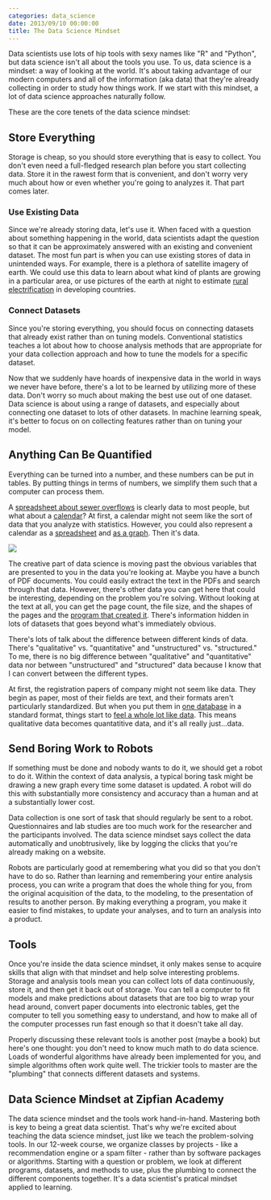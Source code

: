 ```yaml
---
categories: data_science
date: 2013/09/10 00:00:00
title: The Data Science Mindset
---
```

Data scientists use lots of hip tools with sexy names like "R" and "Python",
but data science isn't all about the tools you use. To us, data science is a mindset:
a way of looking at the world. It's about taking advantage of our modern
computers and all of the information (aka data) that they're already collecting
in order to study how things work. If we start with this mindset, a lot of
data science approaches naturally follow.

These are the core tenets of the data science mindset:

## Store Everything
Storage is cheap, so you should store everything that is easy to collect.
You don't even need a full-fledged research plan before you start collecting data.
Store it in the rawest form that is convenient, and don't worry very
much about how or even whether you're going to analyzes it. That part comes later.

### Use Existing Data
Since we're already storing data, let's use it.
When faced with a question about something happening in the world, data scientists adapt the question 
so that it can be approximately answered with an existing and convenient dataset. The most fun part
is when you can use existing stores of data in unintended ways. For example, there is a plethora 
of satellite imagery of earth. We could use this data to learn about what kind of plants are growing in a particular area,
or use pictures of the earth at night to estimate [rural electrification](http://www-personal.umich.edu/~brianmin/MinEtAl_Detection_IJRS_2013.pdf)
in developing countries.

### Connect Datasets
Since you're storing everything, you should focus on connecting datasets that already exist rather
than on tuning models. Conventional statistics teaches a lot about how to choose
analysis methods that are appropriate for your data collection approach and how
to tune the models for a specific dataset.

Now that we suddenly have hoards of inexpensive data in the world in ways we never have before,
there's a lot to be learned by utilizing more of these data. Don't worry so much
about making the best use out of one dataset. Data science is about using a range of
datasets, and especially about connecting one dataset to lots of other datasets. In machine learning speak, it's better
to focus on on collecting features rather than on tuning your model.

## Anything Can Be Quantified
Everything can be turned into a number, and these numbers can be put in tables.
By putting things in terms of numbers, we simplify them such that a computer can process them.

A [spreadsheet about sewer overflows](https://data.illinois.gov/Municipality/SSMMA-Combined-Sewer-Overflow/5yuf-j7kn?)
is clearly data to most people, but what about a [calendar](http://www.mo.gov/meetings/)?
At first, a calendar might not seem like the sort of data that you analyze with statistics. However, you
could also represent a calendar as a [spreadsheet](https://data.mo.gov/Government-Administration/Open-Meetings/au6r-w9n3)
and [as a graph](http://thomaslevine.com/!/socrata-calendars). Then it's data.

![](http://thomaslevine.com/!/socrata-calendars/figure/day-of-week.png)

The creative part of data science is moving past the obvious variables that are presented to you in the data 
you're looking at. Maybe you have a bunch of PDF documents. You could easily extract the text in the
PDFs and search through that data. However, there's other data you can get here that could be interesting, 
depending on the problem you're solving. Without looking at the text at all, you can get the page count,
the file size, and the shapes of the pages and the [program that created it](http://thomaslevine.com/!/parsing-pdfs/).
There's information hidden in lots of datasets that goes beyond what's immediately obvious.

There's lots of talk about the difference between different kinds of data. There's "qualitative" vs.
"quantitative" and "unstructured" vs. "structured." 
To me, there is no big difference between "qualitative" and "quantitative" data
nor between "unstructured" and "structured" data because I know that I can convert
between the different types.

At first, the registration papers of company might not seem like data. They begin as paper,
most of their fields are text, and their formats aren't particularly standardized.
But when you put them in [one database](http://opencorporates.com/) in a standard format,
things start to [feel a whole lot like data](http://registries.opencorporates.com/). 
This means qualitative data becomes quantatitive data, and it's all really just...data.

## Send Boring Work to Robots
If something must be done and nobody wants to do it, we should get a robot to
do it. Within the context of data analysis, a typical boring task might be drawing a new graph every time some
dataset is updated. A robot will do this with substantially more
consistency and accuracy than a human and at a substantially lower cost.

Data collection is one sort of task that should regularly be sent to a robot. Questionnaires
and lab studies are too much work for the researcher and the participants involved. The data science mindset 
says collect the data automatically and unobtrusively,
like by logging the clicks that you're already making on a website.

Robots are particularly good at remembering what you did so that you don't have to do so. Rather than learning
and remembering your entire analysis process, you can write a program that does the whole
thing for you, from the original acquisition of the data, to the modeling, to the presentation
of results to another person. By making everything a program, you make it easier to
find mistakes, to update your analyses, and to turn an analysis into a product.

## Tools
Once you're inside the data science mindset, it only makes sense to acquire skills that align with that 
mindset and help solve interesting problems. Storage and analysis tools mean you can 
collect lots of data continuously, store it, and then get it back out of
storage. You can tell a computer to fit models and make predictions about datasets that are too big to wrap your
head around, convert paper documents into electronic tables, get the computer to tell
you something easy to understand, and how to make all of the computer processes run
fast enough so that it doesn't take all day.

Properly discussing these relevant tools is another post (maybe a book) but here's one
thought: you don't need to know much math to do data science. Loads of wonderful
algorithms have already been implemented for you, and simple algorithms often work quite
well. The trickier tools to master are the "plumbing" that connects different datasets and systems.

## Data Science Mindset at Zipfian Academy
The data science mindset and the tools work hand-in-hand. Mastering both is key to being a great data scientist.
That's why we're excited about teaching the data science mindset, just like we teach the problem-solving tools.
In our 12-week course, we organize classes by projects - like a recommendation engine or a spam filter - rather than
by software packages or algorithms. Starting with a question or problem, we look at different programs,
datasets, and methods to use, plus the plumbing to connect the different components together. It's a data scientist's
pratical mindset applied to learning.
